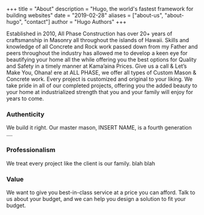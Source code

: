 +++
title = "About"
description = "Hugo, the world's fastest framework for building websites"
date = "2019-02-28"
aliases = ["about-us", "about-hugo", "contact"]
author = "Hugo Authors"
+++

Established in 2010, All Phase Construction has over 20+ years of craftsmanship in Masonry all throughout the islands of Hawaii. Skills and knowledge of all Concrete and Rock work passed down from my Father and peers throughout the industry has allowed me to develop a keen eye for beautifying your home all the while offering you the best options for Quality and Safety in a timely manner at Kama’aina Prices. Give us a call & Let’s Make You, Ohana!
ere at ALL PHASE, we offer all types of Custom Mason & Concrete work. Every project is customized and original to your liking. We take pride in all of our completed projects, offering you the added beauty to your home at industrialized strength that you and your family will enjoy for years to come.

### Authenticity ###
We build it right.  Our master mason, INSERT NAME, is a fourth generation ....

### Professionalism ###
We treat every project like the client is our family.  blah blah

### Value ###
We want to give you best-in-class service at a price you can afford.  Talk to us about your budget, and we can help you design a solution to fit your budget.

